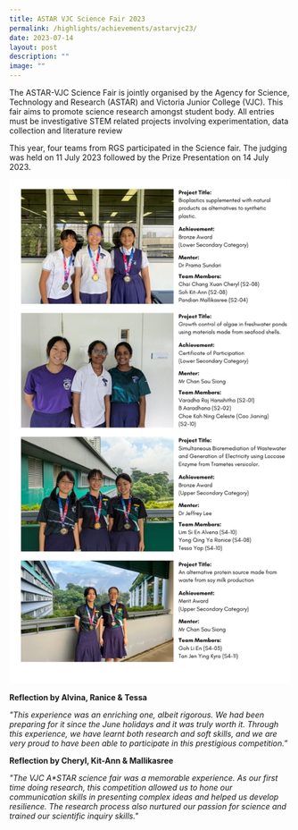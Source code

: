 ```yaml
---
title: ASTAR VJC Science Fair 2023
permalink: /highlights/achievements/astarvjc23/
date: 2023-07-14
layout: post
description: ""
image: ""
---
```

The ASTAR-VJC Science Fair is jointly organised by the Agency for Science, Technology and Research (ASTAR) and Victoria Junior College (VJC). This fair aims to promote science research amongst student body.  All entries must be investigative STEM related projects involving experimentation, data collection and literature review

This year, four teams from RGS participated in the Science fair. The judging was held on 11 July 2023 followed by the Prize Presentation on 14 July 2023. 

![](/images/astarvjc2023.jpg)

**Reflection by Alvina, Ranice & Tessa**

*"This experience was an enriching one, albeit rigorous. We had been preparing for it since the June holidays and it was truly worth it. Through this experience, we have learnt both research and soft skills, and we are very proud to have been able to participate in this prestigious competition.”*

**Reflection by Cheryl, Kit-Ann & Mallikasree**

*"The VJC A\*STAR science fair was a memorable experience. As our first time doing research, this competition allowed us to hone our communication skills in presenting complex ideas and helped us develop resilience. The research process also nurtured our passion for science and trained our scientific inquiry skills."*